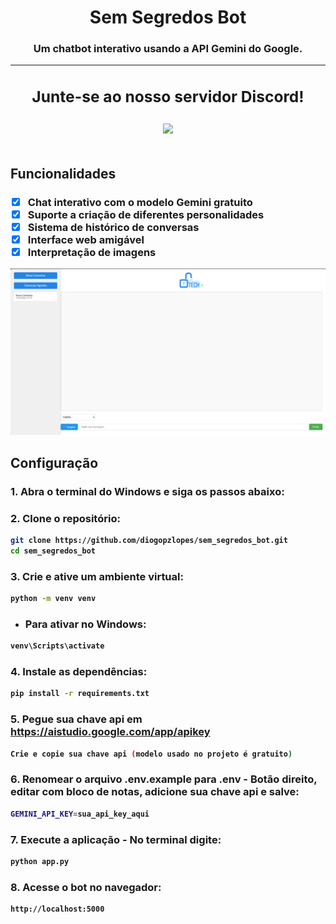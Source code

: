 <div align="center">
<h1><b>Sem Segredos Bot<b></h1>
<h3> Um chatbot interativo usando a API Gemini do Google. </h3>  

---

<div style="text-align: center; font-size: 1.5em;">
  <h3> Junte-se ao nosso servidor Discord! </h3>
  <a href="https://discord.gg/u6uaWKC5qh">
    <img src="http://invidget.switchblade.xyz/u6uaWKC5qh?language=pt" style="width: 400px;"/>
  </a>
</div>
</div>

<br/>

<h2>Funcionalidades</h2>

<h3>
   
- [X] Chat interativo com o modelo Gemini gratuito
- [X] Suporte a criação de diferentes personalidades
- [X] Sistema de histórico de conversas
- [X] Interface web amigável
- [X] Interpretação de imagens

</h3>

  </div>
  </p>
  <img src="static/screenshot.jpg" alt="Screenshot do Projeto" width="800"/>
</div>

<br/>

## Configuração

### 1. Abra o terminal do Windows e siga os passos abaixo:

### 2. Clone o repositório:
```bash
git clone https://github.com/diogopzlopes/sem_segredos_bot.git
cd sem_segredos_bot
```

### 3. Crie e ative um ambiente virtual:
```bash
python -m venv venv
```

- ### Para ativar no Windows:
```bash
venv\Scripts\activate
```

### 4. Instale as dependências:
```bash
pip install -r requirements.txt
```

### 5. Pegue sua chave api em https://aistudio.google.com/app/apikey
```bash
Crie e copie sua chave api (modelo usado no projeto é gratuito)
```

### 6. Renomear o arquivo .env.example para .env - Botão direito, editar com bloco de notas, adicione sua chave api e salve:
```bash
GEMINI_API_KEY=sua_api_key_aqui
```

### 7. Execute a aplicação - No terminal digite:
```bash
python app.py
```

### 8. Acesse o bot no navegador:
```bash
http://localhost:5000
```

